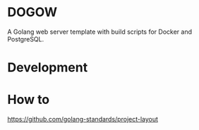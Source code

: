 # DOGOW
A Golang web server template with build scripts for Docker and PostgreSQL.

# Development
# How to
https://github.com/golang-standards/project-layout